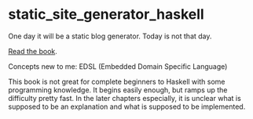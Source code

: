 # static_site_generator_haskell

One day it will be a static blog generator. Today is not that day.

[Read the book](https://learn-haskell.blog).

Concepts new to me: EDSL (Embedded Domain Specific Language)

This book is not great for complete beginners to Haskell with some programming knowledge. It begins easily enough, but ramps up the difficulty pretty fast. In the later chapters especially, it is unclear what is supposed to be an explanation and what is supposed to be implemented.